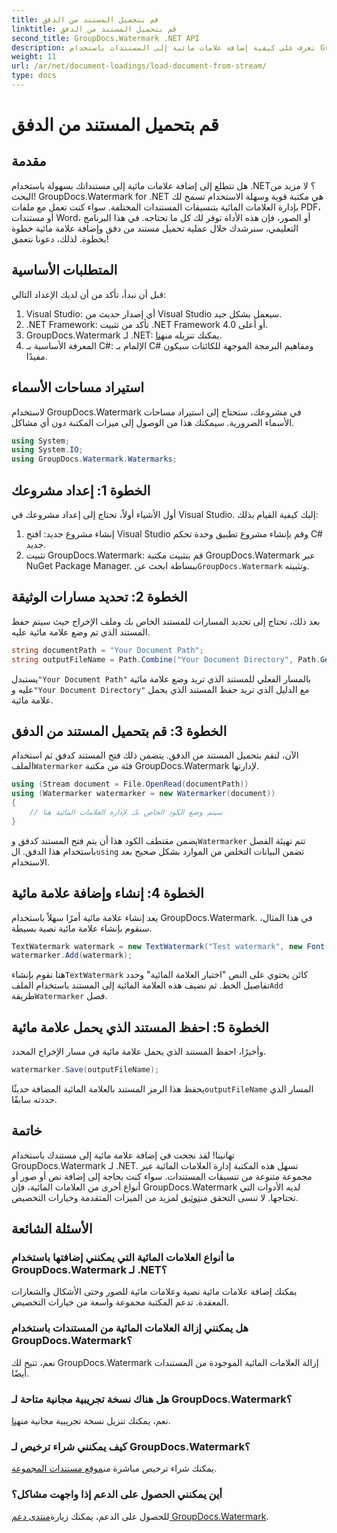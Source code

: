 ```yaml
---
title: قم بتحميل المستند من الدفق
linktitle: قم بتحميل المستند من الدفق
second_title: GroupDocs.Watermark .NET API
description: تعرف على كيفية إضافة علامات مائية إلى المستندات باستخدام GroupDocs.Watermark لـ .NET باستخدام هذا الدليل. مثالي للمطورين الذين يتطلعون إلى تعزيز أمان المستندات.
weight: 11
url: /ar/net/document-loadings/load-document-from-stream/
type: docs
---
```

# قم بتحميل المستند من الدفق

## مقدمة
هل تتطلع إلى إضافة علامات مائية إلى مستنداتك بسهولة باستخدام .NET؟ لا مزيد من البحث! GroupDocs.Watermark for .NET هي مكتبة قوية وسهلة الاستخدام تسمح لك بإدارة العلامات المائية بتنسيقات المستندات المختلفة. سواء كنت تعمل مع ملفات PDF، أو مستندات Word، أو الصور، فإن هذه الأداة توفر لك كل ما تحتاجه. في هذا البرنامج التعليمي، سنرشدك خلال عملية تحميل مستند من دفق وإضافة علامة مائية خطوة بخطوة. لذلك، دعونا نتعمق!
## المتطلبات الأساسية
قبل أن نبدأ، تأكد من أن لديك الإعداد التالي:
1. Visual Studio: أي إصدار حديث من Visual Studio سيعمل بشكل جيد.
2. .NET Framework: تأكد من تثبيت .NET Framework 4.0 أو أعلى.
3.  GroupDocs.Watermark لـ .NET: يمكنك تنزيله من[هنا](https://releases.groupdocs.com/Watermark/net/).
4. المعرفة الأساسية بـ C#: الإلمام بـ C# ومفاهيم البرمجة الموجهة للكائنات سيكون مفيدًا.

## استيراد مساحات الأسماء
لاستخدام GroupDocs.Watermark في مشروعك، ستحتاج إلى استيراد مساحات الأسماء الضرورية. سيمكنك هذا من الوصول إلى ميزات المكتبة دون أي مشاكل.
```csharp
using System;
using System.IO;
using GroupDocs.Watermark.Watermarks;
```
## الخطوة 1: إعداد مشروعك
أول الأشياء أولاً، تحتاج إلى إعداد مشروعك في Visual Studio. إليك كيفية القيام بذلك:
1. إنشاء مشروع جديد: افتح Visual Studio وقم بإنشاء مشروع تطبيق وحدة تحكم C# جديد.
2.  تثبيت GroupDocs.Watermark: قم بتثبيت مكتبة GroupDocs.Watermark عبر NuGet Package Manager. ببساطة ابحث عن`GroupDocs.Watermark` وتثبيته.
## الخطوة 2: تحديد مسارات الوثيقة
بعد ذلك، تحتاج إلى تحديد المسارات للمستند الخاص بك وملف الإخراج حيث سيتم حفظ المستند الذي تم وضع علامة مائية عليه.
```csharp
string documentPath = "Your Document Path";
string outputFileName = Path.Combine("Your Document Directory", Path.GetFileName(documentPath));
```
 يستبدل`"Your Document Path"` بالمسار الفعلي للمستند الذي تريد وضع علامة مائية عليه و`"Your Document Directory"` مع الدليل الذي تريد حفظ المستند الذي يحمل علامة مائية.
## الخطوة 3: قم بتحميل المستند من الدفق
الآن، لنقم بتحميل المستند من الدفق. يتضمن ذلك فتح المستند كدفق ثم استخدام الملف`Watermarker` فئة من مكتبة GroupDocs.Watermark لإدارتها.
```csharp
using (Stream document = File.OpenRead(documentPath))
using (Watermarker watermarker = new Watermarker(document))
{
    // سيتم وضع الكود الخاص بك لإدارة العلامات المائية هنا
}
```
 يضمن مقتطف الكود هذا أن يتم فتح المستند كدفق و`Watermarker` تتم تهيئة الفصل باستخدام هذا الدفق. ال`using` تضمن البيانات التخلص من الموارد بشكل صحيح بعد الاستخدام.
## الخطوة 4: إنشاء وإضافة علامة مائية
يعد إنشاء علامة مائية أمرًا سهلاً باستخدام GroupDocs.Watermark. في هذا المثال، سنقوم بإنشاء علامة مائية نصية بسيطة.
```csharp
TextWatermark watermark = new TextWatermark("Test watermark", new Font("Arial", 12));
watermarker.Add(watermark);
```
 هنا نقوم بإنشاء`TextWatermark` كائن يحتوي على النص "اختبار العلامة المائية" وحدد تفاصيل الخط. ثم نضيف هذه العلامة المائية إلى المستند باستخدام الملف`Add` طريقة`Watermarker` فصل.
## الخطوة 5: احفظ المستند الذي يحمل علامة مائية
وأخيرًا، احفظ المستند الذي يحمل علامة مائية في مسار الإخراج المحدد.
```csharp
watermarker.Save(outputFileName);
```
 يحفظ هذا الرمز المستند بالعلامة المائية المضافة حديثًا`outputFileName` المسار الذي حددته سابقًا.

## خاتمة
تهانينا! لقد نجحت في إضافة علامة مائية إلى مستندك باستخدام GroupDocs.Watermark لـ .NET. تسهل هذه المكتبة إدارة العلامات المائية عبر مجموعة متنوعة من تنسيقات المستندات. سواء كنت بحاجة إلى إضافة نص أو صور أو أنواع أخرى من العلامات المائية، فإن GroupDocs.Watermark لديه الأدوات التي تحتاجها. لا تنسى التحقق من[توثيق](https://tutorials.groupdocs.com/Watermark/net/) لمزيد من الميزات المتقدمة وخيارات التخصيص.
## الأسئلة الشائعة
### ما أنواع العلامات المائية التي يمكنني إضافتها باستخدام GroupDocs.Watermark لـ .NET؟
يمكنك إضافة علامات مائية نصية وعلامات مائية للصور وحتى الأشكال والشعارات المعقدة. تدعم المكتبة مجموعة واسعة من خيارات التخصيص.
### هل يمكنني إزالة العلامات المائية من المستندات باستخدام GroupDocs.Watermark؟
نعم، تتيح لك GroupDocs.Watermark إزالة العلامات المائية الموجودة من المستندات أيضًا.
### هل هناك نسخة تجريبية مجانية متاحة لـ GroupDocs.Watermark؟
 نعم، يمكنك تنزيل نسخة تجريبية مجانية من[هنا](https://releases.groupdocs.com/).
### كيف يمكنني شراء ترخيص لـ GroupDocs.Watermark؟
يمكنك شراء ترخيص مباشرة من[موقع مستندات المجموعة](https://purchase.groupdocs.com/buy).
### أين يمكنني الحصول على الدعم إذا واجهت مشاكل؟
 للحصول على الدعم، يمكنك زيارة[منتدى دعم GroupDocs.Watermark](https://forum.groupdocs.com/c/watermark/19).